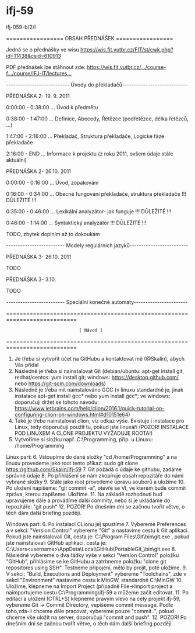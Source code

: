 # ifj-59
ifj-059-b/2/I

================= OBSAH PŘEDNÁŠEK =================

Jedná se o přednášky ve wisu https://wis.fit.vutbr.cz/FIT/st/cwk.php?id=11438&csid=610913

PDF přednášek lze stáhnout zde: https://wis.fit.vutbr.cz/…/course-f…/course/IFJ-IT/lectures…

--------------------------- Úvody do překladačů----------------------------

PŘEDNÁŠKA 2- 19. 9. 2011

0:00:00 - 0:38:00 ... Úvod k předmětu

0:38:00 - 1:47:00 ... Definice, Abecedy, Řetězce (podřetězce, délka řetězců, ...)

1:47:00 - 2:16:00 ... Překladač, Struktura překladače, Logické fáze překladače

2:16:00 - END ... Informace k projektu (z roku 2011, ovšem údaje stále aktuální)



PŘEDNÁŠKA 2- 26.10. 2011

0:00:00 - 0:16:00 ... Úvod, zopakování

0:16:00 - 0:34:00 ... Obecné fungování překladače, struktura překladače !!! DŮLEŽITÉ !!!

0:35:00 - 0:46:00 ... Lexikální analyzátor- jak funguje !!! DŮLEŽITÉ !!!

0:46:00 - 1:14:00 ... Syntaktický analyzátor !!! DŮLEŽITÉ !!!

TODO, zbytek doplním až to dokoukám

------------------------- Modely regulárních jazyků-------------------------

PŘEDNÁŠKA 3- 26.10. 2011

TODO

PŘEDNÁŠKA 3- 3.10.

TODO

------------------------- Speciální konečné automaty-----------------------



















===========================================================================

                                [ Návod ]

===========================================================================

1. Je třeba si vytvořit účet na GitHubu a kontaktovat mě (@Skalin), abych Vás přidal
2. Následně je třeba si nainstalovat Git (debian/ubuntu: apt-get install git, redhat/centos: yum install git; windows: https://desktop.github.com/ nebo https://git-scm.com/downloads)
3. Následně je třeba mít nainstalováno GCC (v linuxu standardně je, jinak instalace apt-get install gcc* nebo yum install gcc*; ve windows: doporučuji držet se tohoto návodu: https://www.jetbrains.com/help/clion/2016.1/quick-tutorial-on-configuring-clion-on-windows.html#d10151e64)
4. Také je třeba nainstalovat clion, viz odkaz výše. Existuje i instalace pro Linux, tedy doporučuji použít tu, pokud jste linuxáři (POZOR! INSTALACE POD LINUXEM A CLONE PROJEKTU VYŽADUJE ROOTA!)
5. Vytvoříme si složku např. C:\Programming, příp. u Linuxu: /home/Programming

Linux part:
6. Vstoupíme do dané složky "cd /home/Programming" a na linuxu provedeme jako root tento příkaz: sudo git clone https://github.com/Skalin/ifj-59
7. Git požádá o údaje ke githubu, zadáme správné údaje
8. Po přihlášení se nám zkopíruje obsah repozitáře do námi vybrané složky
9. Stále jako root provedeme úpravu souborů a uložíme
10. Po uložení napíšeme: "git commit -a", otevře se VI, ve kterém bude commit zpráva, kterou zapíšeme. Uložíme.
11. Na základě rozhodnutí buď upravujeme dále a provádíme další commity, nebo si je ukládáme do repozítáře: "git push"
12. POZOR! Po dnešním dni se začnou tvořit větve, o těch dám další briefing později.

Windows part:
6. Po instalaci CLionu jej spustíme
7. Vybereme Preferences a v sekci: "Version Control" vybereme "Git" a nastavíme cestu k Git aplikaci. Pokud jste nainstalovali Git, cesta je: C:\Program Files\Git\bin\git.exe , pokud jste nainstalovali GitHub aplikaci, cesta je: C:\Users\<username>\AppData\Local\GitHub\PortableGit_<numbersandletters>\bin\git.exe
8. Následně vybereme o dva řádky výše v sekci "Version Control" položku "GitHub", přihlásíme se ke GitHubu a zatrhneme položku "clone git repositores using SSH". Testneme připojení, mělo by projít, poté uložíme.
9. V sekci: "Build, Executions and Deployment" vybereme "Toolchains", zde v sekci "Environment" nastavíme cestu k MinGW, standardně C:\MinGW
10. Uložíme, klepneme na Import Project (případně File->Import project a naimportujeme cestu C:\Programming\ifj-59 a můžeme začít editovat.
11. Po editaci a uložení (CTRL+S) klepneme pravým vlevo na celý projekt ifj-59, vybereme Git -> Commit Directory, vepíšeme commit message. Podle toho,zda-li chceme dále pracovat, vybereme pouze "commit..", pokud chceme vše uložit na server, doporučuji "commit and push".
12. POZOR! Po dnešním dni se začnou tvořit větve, o těch dám další briefing později.